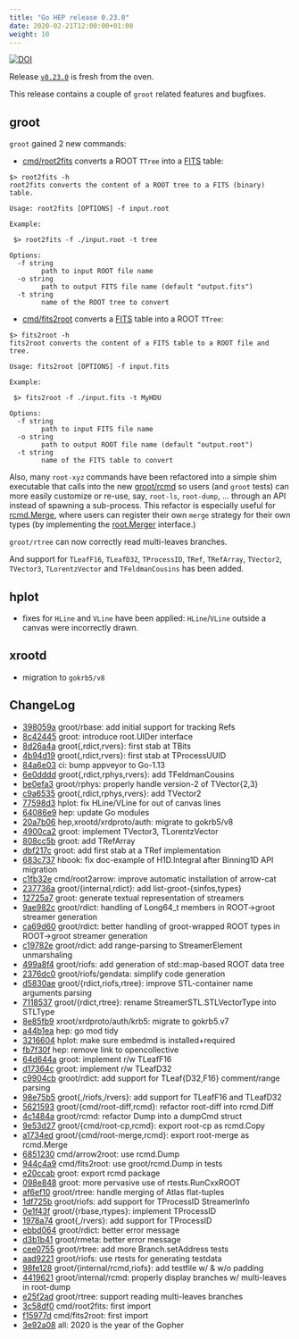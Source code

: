 ```yaml
---
title: "Go HEP release 0.23.0"
date: 2020-02-21T12:00:00+01:00
weight: 10
---
```


[![DOI](https://zenodo.org/badge/DOI/10.5281/zenodo.3678646.svg)](https://doi.org/10.5281/zenodo.3678646)


Release [`v0.23.0`](https://github.com/go-hep/hep/tree/v0.23.0) is fresh from the oven.

This release contains a couple of `groot` related features and bugfixes.

## groot

`groot` gained 2 new commands:

- [cmd/root2fits](https://go-hep.org/x/hep/cmd/root2fits) converts a ROOT `TTree` into a [FITS](https://en.wikipedia.org/wiki/FITS) table:

```
$> root2fits -h
root2fits converts the content of a ROOT tree to a FITS (binary) table.

Usage: root2fits [OPTIONS] -f input.root

Example:

 $> root2fits -f ./input.root -t tree

Options:
  -f string
    	path to input ROOT file name
  -o string
    	path to output FITS file name (default "output.fits")
  -t string
    	name of the ROOT tree to convert
```

- [cmd/fits2root](https://go-hep.org/x/hep/cmd/fits2root) converts a [FITS](https://en.wikipedia.org/wiki/FITS) table into a ROOT `TTree`:

```
$> fits2root -h
fits2root converts the content of a FITS table to a ROOT file and tree.

Usage: fits2root [OPTIONS] -f input.fits

Example:

 $> fits2root -f ./input.fits -t MyHDU

Options:
  -f string
    	path to input FITS file name
  -o string
    	path to output ROOT file name (default "output.root")
  -t string
    	name of the FITS table to convert
```

Also, many `root-xyz` commands have been refactored into a simple shim executable that calls into the new [groot/rcmd](https://go-hep.org/x/hep/groot/rcmd) so users (and `groot` tests) can more easily customize or re-use, say, `root-ls`, `root-dump`, ... through an API instead of spawning a sub-process.
This refactor is especially useful for [rcmd.Merge](https://godoc.org/go-hep.org/x/hep/groot/rcmd#Merge), where users can register their own `merge` strategy for their own types (by implementing the [root.Merger](https://godoc.org/go-hep.org/x/hep/groot/root#Merger) interface.)

`groot/rtree` can now correctly read multi-leaves branches.

And support for `TLeafF16`, `TLeafD32`, `TProcessID`, `TRef`, `TRefArray`, `TVector2`, `TVector3`, `TLorentzVector` and `TFeldmanCousins` has been added.

## hplot

- fixes for `HLine` and `VLine` have been applied: `HLine`/`VLine` outside a canvas were incorrectly drawn.

## xrootd

- migration to `gokrb5/v8`

## ChangeLog

* [398059a](/commit/398059a) groot/rbase: add initial support for tracking Refs
* [8c42445](/commit/8c42445) groot: introduce root.UIDer interface
* [8d26a4a](/commit/8d26a4a) groot{,rdict,rvers}: first stab at TBits
* [4b94d19](/commit/4b94d19) groot{,rdict,rvers}: first stab at TProcessUUID
* [84a6e03](/commit/84a6e03) ci: bump appveyor to Go-1.13
* [6e0dddd](/commit/6e0dddd) groot{,rdict,rphys,rvers}: add TFeldmanCousins
* [be0efa3](/commit/be0efa3) groot/rphys: properly handle version-2 of TVector{2,3}
* [c9a6535](/commit/c9a6535) groot{,rdict,rphys,rvers}: add TVector2
* [77598d3](/commit/77598d3) hplot: fix HLine/VLine for out of canvas lines
* [64086e9](/commit/64086e9) hep: update Go modules
* [20a7b06](/commit/20a7b06) hep,xrootd/xrdproto/auth: migrate to gokrb5/v8
* [4900ca2](/commit/4900ca2) groot: implement TVector3, TLorentzVector
* [808cc5b](/commit/808cc5b) groot: add TRefArray
* [dbf217c](/commit/dbf217c) groot: add first stab at a TRef implementation
* [683c737](/commit/683c737) hbook: fix doc-example of H1D.Integral after Binning1D API migration
* [c1fb32e](/commit/c1fb32e) cmd/root2arrow: improve automatic installation of arrow-cat
* [237736a](/commit/237736a) groot/{internal,rdict}: add list-groot-{sinfos,types}
* [12725a7](/commit/12725a7) groot: generate textual representation of streamers
* [9ae982c](/commit/9ae982c) groot/rdict: handling of Long64_t members in ROOT->groot streamer generation
* [ca69d60](/commit/ca69d60) groot/rdict: better handling of groot-wrapped ROOT types in ROOT->groot streamer generation
* [c19782e](/commit/c19782e) groot/rdict: add range-parsing to StreamerElement unmarshaling
* [499a8f4](/commit/499a8f4) groot/riofs: add generation of std::map-based ROOT data tree
* [2376dc0](/commit/2376dc0) groot/riofs/gendata: simplify code generation
* [d5830ae](/commit/d5830ae) groot/{rdict,riofs,rtree}: improve STL-container name arguments parsing
* [7118537](/commit/7118537) groot/{rdict,rtree}: rename StreamerSTL.STLVectorType into STLType
* [8e85fb9](/commit/8e85fb9) xroot/xrdproto/auth/krb5: migrate to gokrb5.v7
* [a44b1ea](/commit/a44b1ea) hep: go mod tidy
* [3216604](/commit/3216604) hplot: make sure embedmd is installed+required
* [fb7f30f](/commit/fb7f30f) hep: remove link to opencollective
* [64d644a](/commit/64d644a) groot: implement r/w TLeafF16
* [d17364c](/commit/d17364c) groot: implement r/w TLeafD32
* [c9904cb](/commit/c9904cb) groot/rdict: add support for TLeaf{D32,F16} comment/range parsing
* [98e75b5](/commit/98e75b5) groot{,/riofs,/rvers}: add support for TLeafF16 and TLeafD32
* [5621593](/commit/5621593) groot/{cmd/root-diff,rcmd}: refactor root-diff into rcmd.Diff
* [4c1484a](/commit/4c1484a) groot/rcmd: refactor Dump into a dumpCmd struct
* [9e53d27](/commit/9e53d27) groot/{cmd/root-cp,rcmd}: export root-cp as rcmd.Copy
* [a1734ed](/commit/a1734ed) groot/{cmd/root-merge,rcmd}: export root-merge as rcmd.Merge
* [6851230](/commit/6851230) cmd/arrow2root: use rcmd.Dump
* [944c4a9](/commit/944c4a9) cmd/fits2root: use groot/rcmd.Dump in tests
* [e20ccab](/commit/e20ccab) groot: export rcmd package
* [098e848](/commit/098e848) groot: more pervasive use of rtests.RunCxxROOT
* [af6ef10](/commit/af6ef10) groot/rtree: handle merging of Atlas flat-tuples
* [1df725b](/commit/1df725b) groot/riofs: add support for TProcessID StreamerInfo
* [0e1f43f](/commit/0e1f43f) groot/{rbase,rtypes}: implement TProcessID
* [1978a74](/commit/1978a74) groot{,/rvers}: add support for TProcessID
* [ebbd064](/commit/ebbd064) groot/rdict: better error message
* [d3b1b41](/commit/d3b1b41) groot/rmeta: better error message
* [cee0755](/commit/cee0755) groot/rtree: add more Branch.setAddress tests
* [aad9221](/commit/aad9221) groot/riofs: use rtests for generating testdata
* [98fe128](/commit/98fe128) groot/{internal/rcmd,riofs}: add testfile w/ & w/o padding
* [4419621](/commit/4419621) groot/internal/rcmd: properly display branches w/ multi-leaves in root-dump
* [e25f2ad](/commit/e25f2ad) groot/rtree: support reading multi-leaves branches
* [3c58df0](/commit/3c58df0) cmd/root2fits: first import
* [f15977d](/commit/f15977d) cmd/fits2root: first import
* [3e92a08](/commit/3e92a08) all: 2020 is the year of the Gopher



